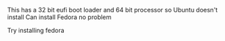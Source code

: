 

This has a 32 bit eufi boot loader and 64 bit processor so Ubuntu doesn't install
Can install Fedora no problem

Try installing fedora 
<!--stackedit_data:
eyJoaXN0b3J5IjpbMTgyNDY5OTQyMiw5NDIwMzI3NzFdfQ==
-->